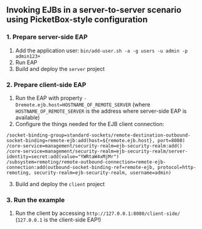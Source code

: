 ## Invoking EJBs in a server-to-server scenario using PicketBox-style configuration
### 1. Prepare server-side EAP
1. Add the application user:
```bin/add-user.sh -a -g users -u admin -p admin123+```
2. Run EAP
3. Build and deploy the `server` project

### 2. Prepare client-side EAP
1. Run the EAP with property `-Dremote.ejb.host=HOSTNAME_OF_REMOTE_SERVER` (where `HOSTNAME_OF_REMOTE_SERVER` is the address where server-side EAP is available)
2. Configure the things needed for the EJB client connection:
```
/socket-binding-group=standard-sockets/remote-destination-outbound-socket-binding=remote-ejb:add(host=${remote.ejb.host}, port=8080)
/core-service=management/security-realm=ejb-security-realm:add()
/core-service=management/security-realm=ejb-security-realm/server-identity=secret:add(value="YWRtaW4xMjMr")
/subsystem=remoting/remote-outbound-connection=remote-ejb-connection:add(outbound-socket-binding-ref=remote-ejb, protocol=http-remoting, security-realm=ejb-security-realm, username=admin)
```

3. Build and deploy the `client` project

### 3. Run the example
1. Run the client by accessing `http://127.0.0.1:8080/client-side/` (`127.0.0.1` is the client-side EAP!)
